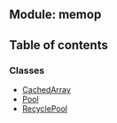 ## Module: memop


<div class="table-of-content">
<h2> Table of contents </h2>


### Classes

- [CachedArray](docs/zh/memop/Class/CachedArray.md)
- [Pool](docs/zh/memop/Class/Pool.md)
- [RecyclePool](docs/zh/memop/Class/RecyclePool.md)

</div>
